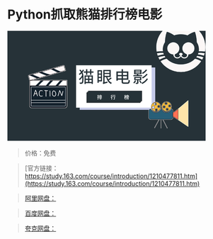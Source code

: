 # Python抓取熊猫排行榜电影

![img](../../../assets/study163/free/8b0ef35572d94dd6908421c2f54761c2.png)

> 价格：免费

> [官方链接：https://study.163.com/course/introduction/1210477811.htm](https://study.163.com/course/introduction/1210477811.htm)

> [阿里网盘：]()

> [百度网盘：]()

> [夸克网盘：]()
